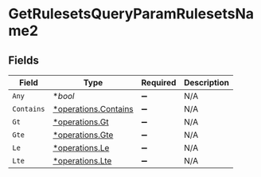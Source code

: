 # GetRulesetsQueryParamRulesetsName2


## Fields

| Field                                                       | Type                                                        | Required                                                    | Description                                                 |
| ----------------------------------------------------------- | ----------------------------------------------------------- | ----------------------------------------------------------- | ----------------------------------------------------------- |
| `Any`                                                       | **bool*                                                     | :heavy_minus_sign:                                          | N/A                                                         |
| `Contains`                                                  | [*operations.Contains](../../models/operations/contains.md) | :heavy_minus_sign:                                          | N/A                                                         |
| `Gt`                                                        | [*operations.Gt](../../models/operations/gt.md)             | :heavy_minus_sign:                                          | N/A                                                         |
| `Gte`                                                       | [*operations.Gte](../../models/operations/gte.md)           | :heavy_minus_sign:                                          | N/A                                                         |
| `Le`                                                        | [*operations.Le](../../models/operations/le.md)             | :heavy_minus_sign:                                          | N/A                                                         |
| `Lte`                                                       | [*operations.Lte](../../models/operations/lte.md)           | :heavy_minus_sign:                                          | N/A                                                         |